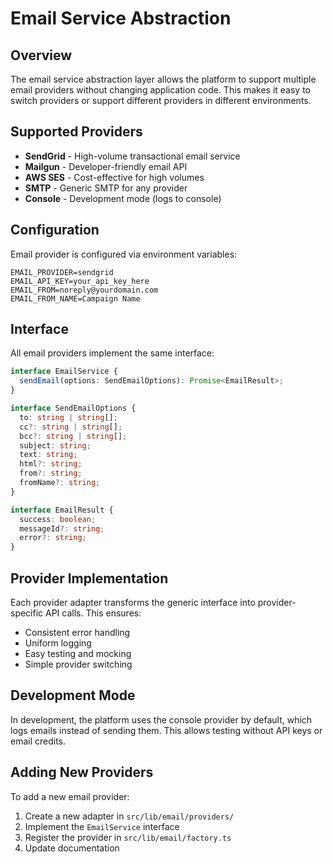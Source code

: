 # Email Service Abstraction

## Overview

The email service abstraction layer allows the platform to support multiple email providers without changing application code. This makes it easy to switch providers or support different providers in different environments.

## Supported Providers

- **SendGrid** - High-volume transactional email service
- **Mailgun** - Developer-friendly email API
- **AWS SES** - Cost-effective for high volumes
- **SMTP** - Generic SMTP for any provider
- **Console** - Development mode (logs to console)

## Configuration

Email provider is configured via environment variables:

```env
EMAIL_PROVIDER=sendgrid
EMAIL_API_KEY=your_api_key_here
EMAIL_FROM=noreply@yourdomain.com
EMAIL_FROM_NAME=Campaign Name
```

## Interface

All email providers implement the same interface:

```typescript
interface EmailService {
  sendEmail(options: SendEmailOptions): Promise<EmailResult>;
}

interface SendEmailOptions {
  to: string | string[];
  cc?: string | string[];
  bcc?: string | string[];
  subject: string;
  text: string;
  html?: string;
  from?: string;
  fromName?: string;
}

interface EmailResult {
  success: boolean;
  messageId?: string;
  error?: string;
}
```

## Provider Implementation

Each provider adapter transforms the generic interface into provider-specific API calls. This ensures:

- Consistent error handling
- Uniform logging
- Easy testing and mocking
- Simple provider switching

## Development Mode

In development, the platform uses the console provider by default, which logs emails instead of sending them. This allows testing without API keys or email credits.

## Adding New Providers

To add a new email provider:

1. Create a new adapter in `src/lib/email/providers/`
2. Implement the `EmailService` interface
3. Register the provider in `src/lib/email/factory.ts`
4. Update documentation
